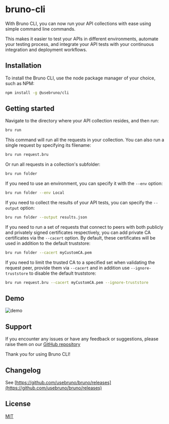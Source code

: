 # bruno-cli

With Bruno CLI, you can now run your API collections with ease using simple command line commands.

This makes it easier to test your APIs in different environments, automate your testing process, and integrate your API tests with your continuous integration and deployment workflows.

## Installation

To install the Bruno CLI, use the node package manager of your choice, such as NPM:

```bash
npm install -g @usebruno/cli
```

## Getting started

Navigate to the directory where your API collection resides, and then run:

```bash
bru run
```

This command will run all the requests in your collection. You can also run a single request by specifying its filename:

```bash
bru run request.bru
```

Or run all requests in a collection's subfolder:

```bash
bru run folder
```

If you need to use an environment, you can specify it with the `--env` option:

```bash
bru run folder --env Local
```

If you need to collect the results of your API tests, you can specify the `--output` option:

```bash
bru run folder --output results.json
```

If you need to run a set of requests that connect to peers with both publicly and privately signed certificates respectively, you can add private CA certificates via the `--cacert` option. By default, these certificates will be used in addition to the default truststore:

```bash
bru run folder --cacert myCustomCA.pem
```

If you need to limit the trusted CA to a specified set when validating the request peer, provide them via `--cacert` and in addition use `--ignore-truststore` to disable the default truststore:

```bash
bru run request.bru --cacert myCustomCA.pem --ignore-truststore
```

## Demo

![demo](assets/images/cli-demo.png)

## Support

If you encounter any issues or have any feedback or suggestions, please raise them on our [GitHub repository](https://github.com/usebruno/bruno)

Thank you for using Bruno CLI!

## Changelog

<!-- An absolute link is used here because npm treats links differently -->

See [https://github.com/usebruno/bruno/releases](https://github.com/usebruno/bruno/releases)

## License

[MIT](license.md)
